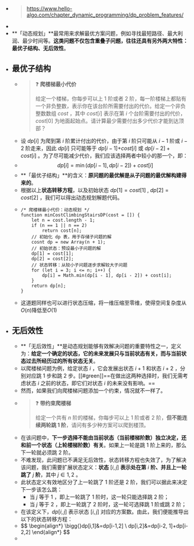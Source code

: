 - > https://www.hello-algo.com/chapter_dynamic_programming/dp_problem_features/
-
- **「动态规划」**最常用来求解最优方案问题，例如寻找最短路径、最大利润、最少时间等。**这类问题不仅包含重叠子问题，往往还具有另外两大特性：最优子结构、无后效性**。
- ## 最优子结构
	- > ❓ **爬楼梯最小代价**
	  >
	  > 给定一个楼梯，你每步可以上 1 阶或者 2 阶，每一阶楼梯上都贴有一个非负整数，表示你在该台阶所需要付出的代价。给定一个非负整数数组 $cost$ ，其中 $cost[i]$ 表示在第 $i$ 个台阶需要付出的代价，$cost[0]$ 为地面起始点。请计算最少需要付出多少代价才能到达顶部？
	- 设 $dp[i]$ 为爬到第 $i$ 阶累计付出的代价，由于第 $i$ 阶只可能从 $i-1$ 阶或 $i-2$ 阶走来，因此 $dp[i]$ 只可能等于 $dp[i−1]$+$cost[i]$ 或 $dp[i−2]+cost[i]$ 。为了尽可能减少代价，我们应该选择两者中较小的那一个，即：
	- $$dp[i]=\min(dp[i-1],dp[i-2])+cost[i]$$
	- **「最优子结构」**的含义：**原问题的最优解是从子问题的最优解构建得来的**。
	- 根据以上**状态转移方程**，以及初始状态 $dp[1]=cost[1]$ , $dp[2]=cost[2]$ ，我们可以得出动态规划解题代码。
	- ```
	  /* 爬楼梯最小代价：动态规划 */
	  function minCostClimbingStairsDP(cost = []) {
	      let n = cost.length - 1;
	      if (n == 1 || n == 2)
	          return cost[n];
	      // 初始化 dp 表，用于存储子问题的解
	      cosnt dp = new Array(n + 1);
	      // 初始状态：预设最小子问题的解
	      dp[1] = cost[1];
	      dp[2] = cost[2];
	      // 状态转移：从较小子问题逐步求解较大子问题
	      for (let i = 3; i <= n; i++) {
	          dp[i] = Math.min(dp[i - 1], dp[i - 2]) + cost[i];
	      }
	      return dp[n];
	  }
	  ```
	- 这道题同样也可以进行状态压缩，将一维压缩至零维，使得空间复杂度从$O(n)$降低至$O(1)$
- ## 无后效性
	- **「无后效性」**是动态规划能够有效解决问题的重要特性之一，定义为：**给定一个确定的状态，它的未来发展只与当前状态有关，而与当前状态过去所经历过的所有状态无关**。
	- 以爬楼梯问题为例，给定状态 $i$ ，它会发展出状态 $i+1$ 和状态 $i+2$ ，分别对应跳 1 步和跳 2 步。[[#green]]==在做出这两种选择时，我们无需考虑状态 $i$ 之前的状态，即它们对状态 $i$ 的未来没有影响。==
	- 然而，如果我们向爬楼梯问题添加一个约束，情况就不一样了。
	- > ❓ **带约束爬楼梯**
	  >
	  > 给定一个共有 $n$ 阶的楼梯，你每步可以上 1 阶或者 2 阶，**但不能连续两轮跳 1 阶**，请问有多少种方案可以爬到楼顶。
	- 在该问题中，**下一步选择不能由当前状态（当前楼梯阶数）独立决定，还和前一个状态（上轮楼梯阶数）有关**。如果上一轮是跳 1 阶上来的，那么下一轮就必须跳 2 阶。
	- 不难发现，此问题已不满足无后效性，状态转移方程也失效了，为了解决该问题，我们需要扩展状态定义：**状态** $[i,j]$ **表示处在第** $i$ **阶、并且上一轮跳了** $j$ **阶**，其中 $j\in{1, 2}$ 。
	- 此状态定义有效地区分了上一轮跳了 1 阶还是 2 阶，我们可以据此来决定下一步该怎么跳：
		- 当 $j$ 等于 1 ，即上一轮跳了 1 阶时，这一轮只能选择跳 2 阶；
		- 当 $j$ 等于 2 ，即上一轮跳了 2 阶时，这一轮可选择跳 1 阶或跳 2 阶；
	- 在该定义下，$dp[i,j]$ 表示状态 $[i,j]$ 对应的方案数。由此，我们便能推导出以下的状态转移方程：
	- $$
	  \begin{align*}
	  \bigg\{}dp[i,1]&=dp[i-1,2] \\ 
	  dp[i,2]&=dp[i-2, 1]+dp[i-2,2]
	  \end{align*}
	  $$
	-
